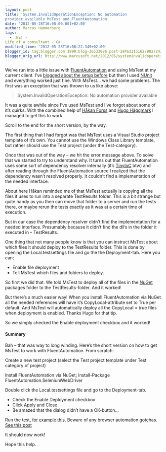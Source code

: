 ```yaml
---
layout: post
title: 'System.InvalidOperationException: No automation
provider available MsTest and FluentAutomation'
date: '2012-05-28T16:08:00.001+02:00'
author: Marcus Hammarberg
tags:
  - .NET -
Life of a consultant - C#
modified_time: '2012-05-28T16:08:22.349+02:00'
blogger_id: tag:blogger.com,1999:blog-36533086.post-2846331516279827243
blogger_orig_url: http://www.marcusoft.net/2012/05/systeminvalidoperationexception-no.html
---
```



We’ve run into a little issue with
<a href="http://fluent.stirno.com/blog/"
target="_blank">FluentAutomation</a> and using MsTest at my current
client. I’ve <a
href="http://www.marcusoft.net/2012/05/specflow-page-objects-and.html"
target="_blank">blogged about the setup before</a> but then I used
<a href="http://www.nunit.org/" target="_blank">NUnit</a> and everything
worked just fine. With MsTest… we had some problems. The first was an
exception that was thrown to us like above:

> System.InvalidOperationException: No automation provider available

It was a quite awhile since I’ve used MsTest and I’ve forgot about some
of it’s quirks. With the combined help of
<a href="http://hakanforss.wordpress.com/" target="_blank">Håkan
Forss</a> and
<a href="http://www.hugohaggmark.com/" target="_blank">Hugo Häggmark</a>
I managed to get this to work.

Scroll to the end for the short version, by the way.



The first thing that I had forgot was that MsTest uses a Visual Studio
project template of it’s own. You cannot use the Windows Class Library
template, but rather should use the Test project (under the
Test-category).

Once that was out of the way – we hit the error message above. To solve
that we started to try to understand why. It turns out that
FluentAutomation uses some sort of dependency resolver internally (it’s
<a href="https://github.com/grumpydev/TinyIoC"
target="_blank">TinyIoC</a> btw) and after reading through the
FluentAutomation source I realized that the dependency wasn’t resolved
properly. It couldn’t find a implementation of the needed interface.

About here Håkan reminded me of that MsTest actually is copying all the
files it uses to run into a separate TestResults folder. This is a bit
strange but quite handy as you then can move that folder to a server and
run the tests there, or maybe rerun the tests exactly as it was at a
certain time of execution.

But in our case the dependency resolver didn’t find the implementation
for a needed interface. Presumably because it didn’t find the dll’s in
the folder it executed in – TestResults.

One thing that not many people know is that you can instruct MsTest
about which files it should deploy to the TestResults folder. This is
done by opening the Local.testsettings file and go the the
Deployment-tab. Here you can;

-   Enable file deployment
-   Tell MsTest which files and folders to deploy.

So first we did that. We told MsTest to deploy all of the files in the
<a href="http://www.nuget.org" target="_blank">NuGet</a> packages folder
to the TestResults-folder. And it worked!

But there’s a much easier way! When you install FluentAutomation via
NuGet all the needed references will have it’s CopyLocal-attribute set
to True per default. And MsTest will automatically deploy all the
CopyLocal = true files when deployment is enabled. Thanks Hugo for that
tip.

So we simply checked the Enable deployment checkbox and it worked!

####

#### Summary

Bah – that was way to long winding. Here’s the short version on how to
get MsTest to work with FluentAutomation. From scratch:

Create a new test project (select the Test project template under Test
category of project)

Install FluentAutomation via NuGet;
   Install-Package FluentAutomation.SeleniumWebDriver



Double click the Local.testsettings file and go to the Deployment-tab.



-   Check the Enable Deployment checkbox
-   Click Apply and Close
-   Be amazed that the dialog didn’t have a OK-button…



Run the test,
<a href="http://fluent.stirno.com/docs/" target="_blank">for example
this</a>. Beware of any browser automation gotchas. <a
href="http://www.marcusoft.net/2012/05/specflow-page-objects-and.html"
target="_blank">See this post</a>

It should now work!



Hope this help.
